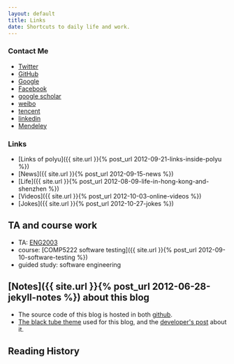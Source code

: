 ```yaml
---
layout: default
title: Links
date: Shortcuts to daily life and work.
---
```

<article class="post">
<h3>Contact Me</h3>
<ul>
    <li><a href="{{ site.follow.twitter }}"><i class="icon-twitter"></i> Twitter</a></li>
    <li><a href="{{ site.follow.github }}"><i class="icon-github"></i> GitHub</a></li>
    <li><a href="{{ site.follow.google }}"><i class="icon-google-plus-sign"></i> Google</a></li>
    <li><a href="{{ site.follow.facebook }}"><i class="icon-facebook-sign"></i> Facebook</a></li>
    <li><a href="{{ site.follow.gscholar }}"><i class="icon-gscholar-sign"></i>google scholar</a></li>
    <li><a href="{{ site.follow.weibo }}"><i class="icon-rss"></i>weibo</a></li>
    <li><a href="{{ site.follow.tencent }}"><i class="icon-pinterest-sign"></i>tencent</a></li>
    <li><a href="{{ site.follow.linkedin }}"><i class="icon-linkedin-sign"></i>linkedin</a></li>
    <li><a href="{{ site.follow.mendeley }}"><i class="icon-beaker"></i>Mendeley</a></li>
</ul>
<h3>Links</h3>

+ [Links of polyu]({{ site.url }}{% post_url 2012-09-21-links-inside-polyu %})
+ [News]({{ site.url }}{% post_url 2012-09-15-news %})      
+ [Life]({{ site.url }}{% post_url 2012-08-09-life-in-hong-kong-and-shenzhen %})     
+ [Videos]({{ site.url }}{% post_url 2012-10-03-online-videos %})
+ [Jokes]({{ site.url }}{% post_url 2012-10-27-jokes %})
     
## TA and course work      

+ TA: [ENG2003](https://github.com/quxiaofeng/eng2003)     
+ course: [COMP5222 software testing]({{ site.url }}{% post_url 2012-09-10-software-testing %})     
+ guided study: software engineering     

## [Notes]({{ site.url }}{% post_url 2012-06-28-jekyll-notes %}) about this blog    

+ The source code of this blog is hosted in both [github](https://github.com/quxiaofeng/csxfqu).    
+ [The black tube theme](https://github.com/pizn/blogTheme) used for this blog, and the [developer's post](http://www.pizn.me/2012/05/04/the-jekyll-blog-theme-black-cube.html) about it.        
     
## Reading History      
    
<script type="text/javascript" src="http://www.douban.com/service/badge/gBlueBird/?show=collection&amp;select=random&amp;n=18&amp;columns=6&amp;hidelogo=yes&amp;cat=book" ></script>    
    
<article class="post">

